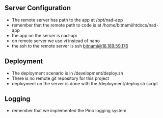 ## Server Configuration
- The remote server has path to the app at /opt/nad-app
- remember that the remote path to code is at /home/bitnami/htdocs/nad-app
- the app on the server is nad-api
- on remote server we use vi instead of nano
- the ssh to the remote server is ssh bitnami@18.189.59.176

## Deployment
- The deployment scenario is in /development/deploy.sh
- There is no remote git repository for this project
- deployment on the server is done with the /deployment/deploy.sh script

## Logging
- remember that we implemented the Pino logging system